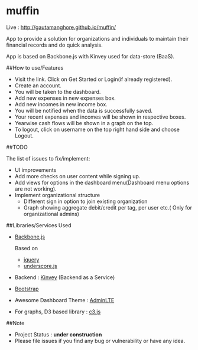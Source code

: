 muffin
======
Live : http://gautamanghore.github.io/muffin/


App to provide a solution for organizations and individuals to maintain their financial records and do quick analysis.

App is based on Backbone.js with Kinvey used for data-store (BaaS).

##How to use/Features

 - Visit the link. Click on Get Started or Login(if already registered).
 - Create an account.
 - You will be taken to the dashboard.
 - Add new expenses in new expenses box.
 - Add new incomes in new income box.
 - You will be notified when the data is successfully saved.
 - Your recent expenses and incomes will be shown in respective boxes.
 - Yearwise cash flows will be shown in a graph on the top.
 - To logout, click on username on the top right hand side and choose Logout.

##TODO

 The list of issues to fix/implement:
 
 - UI improvements
 - Add more checks on user content while signing up.
 - Add views for options in the dashboard menu(Dashboard menu options are not working).
 - Implement organizational structure
   + Different sign in option to join existing organization
   + Graph showing aggregate debit/credit per tag, per user etc.( Only for organizational admins)

##Libraries/Services Used
 
 - [Backbone.js](http://backbonejs.org/)
   
   Based on
   + [jquery](https://jquery.com/)
   + [underscore.js](http://underscorejs.org/)

 - Backend : [Kinvey](http://www.kinvey.com/) (Backend as a Service)
 
 - [Bootstrap](http://getbootstrap.com/)
 
 - Awesome Dashboard Theme : [AdminLTE](https://github.com/almasaeed2010/AdminLTE)

 - For graphs, D3 based library : [c3.js](http://c3js.org/)

##Note

 - Project Status : __under construction__
 - Please file issues if you find any bug or vulnerability or have any idea.